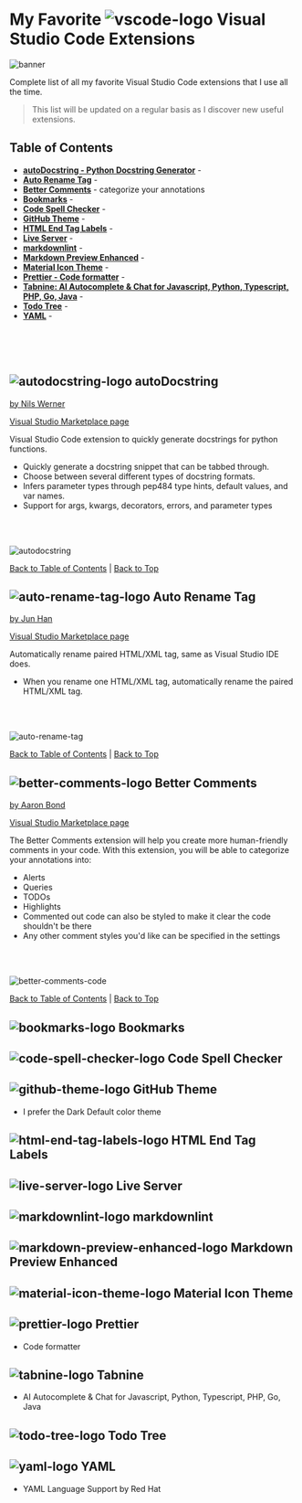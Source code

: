 # My Favorite ![vscode-logo](images/vscode-30.png) Visual Studio Code Extensions

![banner](images/banner.png)

Complete list of all my favorite Visual Studio Code extensions that I use all the time.

> This list will be updated on a regular basis as I discover new useful extensions.

<!--------------------------------------------------->

## Table of Contents

- [<b>autoDocstring - Python Docstring Generator</b>](#-autodocstring) -
- [<b>Auto Rename Tag</b>](#-auto-rename-tag) -
- [<b>Better Comments</b>](#-better-comments) - categorize your annotations
- [<b>Bookmarks</b>](#-bookmarks) -
- [<b>Code Spell Checker</b>](#-code-spell-checker) -
- [<b>GitHub Theme</b>](#-github-theme) -
- [<b>HTML End Tag Labels</b>](#-html-end-tag-labels) -
- [<b>Live Server</b>](#-live-server) -
- [<b>markdownlint</b>](#-markdownlint) -
- [<b>Markdown Preview Enhanced</b>](#-markdown-preview-enhanced) -
- [<b>Material Icon Theme</b>](#-material-icon-theme) -
- [<b>Prettier - Code formatter</b>](#-prettier) -
- [<b>Tabnine: AI Autocomplete & Chat for Javascript, Python, Typescript, PHP, Go, Java</b>](#-tabnine) -
- [<b>Todo Tree</b>](#-todo-tree) -
- [<b>YAML</b>](#-yaml) -
<br>
<br>
<br>


<!--------------------------------------------------->

## ![autodocstring-logo](images/autodocstring.png) autoDocstring

[by Nils Werner](https://github.com/NilsJPWerner)

[Visual Studio Marketplace page](https://marketplace.visualstudio.com/items?itemName=njpwerner.autodocstring)

Visual Studio Code extension to quickly generate docstrings for python functions.


- Quickly generate a docstring snippet that can be tabbed through.
- Choose between several different types of docstring formats.
- Infers parameter types through pep484 type hints, default values, and var names.
- Support for args, kwargs, decorators, errors, and parameter types
<br>
<br>

![autodocstring](images/autodocstring-demo.gif)

[Back to Table of Contents](#table-of-contents) | [Back to Top](#my-favorite-vscode-logo-visual-studio-code-extensions)

<!--------------------------------------------------->

## ![auto-rename-tag-logo](images/auto-rename-tag.png) Auto Rename Tag

[by Jun Han](https://github.com/formulahendry)

[Visual Studio Marketplace page](https://marketplace.visualstudio.com/items?itemName=formulahendry.auto-rename-tag)

Automatically rename paired HTML/XML tag, same as Visual Studio IDE does.

- When you rename one HTML/XML tag, automatically rename the paired HTML/XML tag.
<br>
<br>

![auto-rename-tag](images/auto-rename-tag-demo.gif)

[Back to Table of Contents](#table-of-contents) | [Back to Top](#my-favorite-vscode-logo-visual-studio-code-extensions)

<!--------------------------------------------------->

## ![better-comments-logo](images/better-comments.png) Better Comments

[by Aaron Bond](https://aaronbond.co.uk/)

[Visual Studio Marketplace page](https://marketplace.visualstudio.com/items?itemName=aaron-bond.better-comments)

The Better Comments extension will help you create more human-friendly comments in your code.
With this extension, you will be able to categorize your annotations into:

- Alerts
- Queries
- TODOs
- Highlights
- Commented out code can also be styled to make it clear the code shouldn't be there
- Any other comment styles you'd like can be specified in the settings
<br>
<br>

![better-comments-code](images/better-comments-code-example.png)

[Back to Table of Contents](#table-of-contents) | [Back to Top](#my-favorite-vscode-logo-visual-studio-code-extensions)

<!--------------------------------------------------->

## ![bookmarks-logo](images/bookmarks.png) Bookmarks

<!--------------------------------------------------->

## ![code-spell-checker-logo](images/code-spell-checker.png) Code Spell Checker

<!--------------------------------------------------->

## ![github-theme-logo](images/github-theme.png) GitHub Theme

- I prefer the Dark Default color theme

<!--------------------------------------------------->

## ![html-end-tag-labels-logo](images/html-end-tag-labels.png) HTML End Tag Labels

<!--------------------------------------------------->

## ![live-server-logo](images/live-server.png) Live Server

<!--------------------------------------------------->

## ![markdownlint-logo](images/markdownlint.png) markdownlint

<!--------------------------------------------------->

## ![markdown-preview-enhanced-logo](images/markdown-preview-enhanced.png) Markdown Preview Enhanced

<!--------------------------------------------------->

## ![material-icon-theme-logo](images/material-icon-theme.png) Material Icon Theme

<!--------------------------------------------------->

## ![prettier-logo](images/prettier.png) Prettier

- Code formatter

<!--------------------------------------------------->

## ![tabnine-logo](images/tabnine.png) Tabnine

- AI Autocomplete & Chat for Javascript, Python, Typescript, PHP, Go, Java

<!--------------------------------------------------->

## ![todo-tree-logo](images/todo-tree.png) Todo Tree

<!--------------------------------------------------->

## ![yaml-logo](images/yaml.png) YAML

- YAML Language Support by Red Hat

